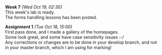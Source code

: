 **Week 7** *(Wed Oct 19, 02:30)*   
This week's lab is ready.  
The forms handling lessons has been posted.

**Assignment 1** *(Tue Oct 18, 15:00)*  
First pass done, and I made a gallery of the homepages.  
Some look great, and some have case sensitivity issues :-/  
Any corrections or changes are to be done in your develop branch,
and not in your master branch, which I am using for marking!
